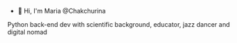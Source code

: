 - 👋 Hi, I'm Maria @Chakchurina

Python back-end dev with scientific background, educator, jazz dancer and digital nomad

<!---
chakchurina/chakchurina is a ✨ special ✨ repository because its `README.md` (this file) appears on your GitHub profile.
You can click the Preview link to take a look at your changes.
--->
